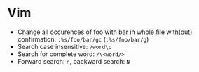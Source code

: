 # Vim

- Change all occurences of foo with bar in whole file with(out) confirmation: ```:%s/foo/bar/gc``` (```:%s/foo/bar/g```)
- Search case insensitive: ```/word\c```
- Search for complete word: ```/\<word/>```
- Forward search: ```n```, backward search: ```N```